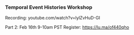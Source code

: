 ### Temporal Event Histories Workshop

Recording: youtube.com/watch?v=lylZvHuD-GI

Part 2: Feb 16th 9-10am PST
Register: https://lu.ma/of440qho
